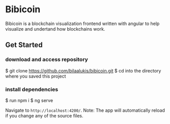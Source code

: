 # Bibicoin
Bibicoin is a blockchain visualization frontend written with angular to help visualize and undertand how blockchains work.

## Get Started
### download and access repository
$ git clone https://github.com/bilaalukis/bibicoin.git
$ cd into the directory where you saved this project
### install dependencies
$ run npm i
$ ng serve

Navigate to `http://localhost:4200/`. 
Note: The app will automatically reload if you change any of the source files.
